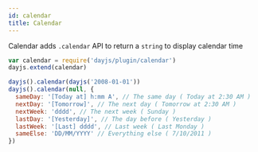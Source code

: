 ```yaml
---
id: calendar
title: Calendar
---
```

Calendar adds `.calendar` API to return a `string` to display calendar time

```javascript
var calendar = require('dayjs/plugin/calendar')
dayjs.extend(calendar)

dayjs().calendar(dayjs('2008-01-01'))
dayjs().calendar(null, {
  sameDay: '[Today at] h:mm A', // The same day ( Today at 2:30 AM )
  nextDay: '[Tomorrow]', // The next day ( Tomorrow at 2:30 AM )
  nextWeek: 'dddd', // The next week ( Sunday )
  lastDay: '[Yesterday]', // The day before ( Yesterday ) 
  lastWeek: '[Last] dddd', // Last week ( Last Monday )
  sameElse: 'DD/MM/YYYY' // Everything else ( 7/10/2011 )
})
```

